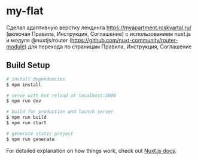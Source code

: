 # my-flat

Сделал адаптивную верстку лендинга https://myapartment.roskvartal.ru/ (включая Правила, Инструкция, Соглашение)
с использованием nuxt.js и модуля @nuxtjs/router (https://github.com/nuxt-community/router-module) 
для перехода по страницам Правила, Инструкция, Соглашение



## Build Setup

```bash
# install dependencies
$ npm install

# serve with hot reload at localhost:3000
$ npm run dev

# build for production and launch server
$ npm run build
$ npm run start

# generate static project
$ npm run generate
```

For detailed explanation on how things work, check out [Nuxt.js docs](https://nuxtjs.org).
